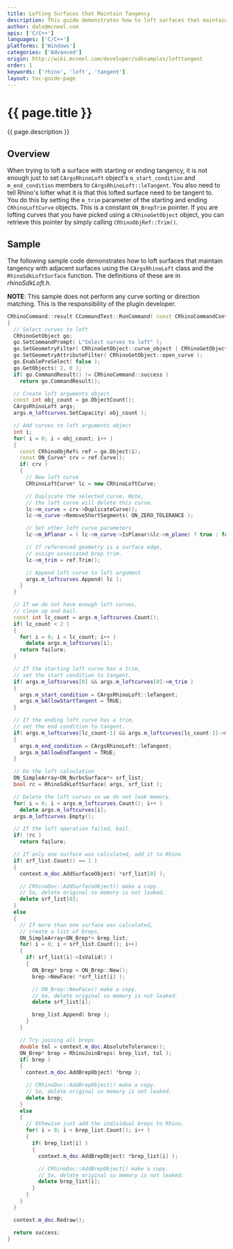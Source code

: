 ```yaml
---
title: Lofting Surfaces that Maintain Tangency
description: This guide demonstrates how to loft surfaces that maintain tangency using C/C++.
author: dale@mcneel.com
apis: ['C/C++']
languages: ['C/C++']
platforms: ['Windows']
categories: ['Advanced']
origin: http://wiki.mcneel.com/developer/sdksamples/lofttangent
order: 1
keywords: ['rhino', 'loft', 'tangent']
layout: toc-guide-page
---
```


# {{ page.title }}

{{ page.description }}

## Overview

When trying to loft a surface with starting or ending tangency, it is not enough just to set `CArgsRhinoLoft` object's `m_start_condition` and `m_end_condition` members to `CArgsRhinoLoft::leTangent`.  You also need to tell Rhino's lofter what it is that this lofted surface need to be tangent to.  You do this by setting the `m_trim` parameter of the starting and ending `CRhinoLoftCurve` objects.  This is a constant `ON_BrepTrim` pointer.  If you are lofting curves that you have picked using a `CRhinoGetObject` object, you can retrieve this pointer by simply calling `CRhinoObjRef::Trim()`.

## Sample

The following sample code demonstrates how to loft surfaces that maintain tangency with adjacent surfaces using the `CArgsRhinoLoft` class and the `RhinoSdkLoftSurface` function.  The definitions of these are in *rhinoSdkLoft.h*.

**NOTE**: This sample does not perform any curve sorting or direction matching.  This is the responsibility of the plugin developer.

```cpp
CRhinoCommand::result CCommandTest::RunCommand( const CRhinoCommandContext& context )
{
  // Select curves to loft
  CRhinoGetObject go;
  go.SetCommandPrompt( L"Select curves to loft" );
  go.SetGeometryFilter( CRhinoGetObject::curve_object | CRhinoGetObject::edge_object);
  go.SetGeometryAttributeFilter( CRhinoGetObject::open_curve );
  go.EnablePreSelect( false );
  go.GetObjects( 2, 0 );
  if( go.CommandResult() != CRhinoCommand::success )
    return go.CommandResult();

  // Create loft arguments object
  const int obj_count = go.ObjectCount();
  CArgsRhinoLoft args;
  args.m_loftcurves.SetCapacity( obj_count );

  // Add curves to loft arguments object
  int i;
  for( i = 0; i < obj_count; i++ )
  {
    const CRhinoObjRef& ref = go.Object(i);
    const ON_Curve* crv = ref.Curve();
    if( crv )
    {
      // New loft curve
      CRhinoLoftCurve* lc = new CRhinoLoftCurve;

      // Duplicate the selected curve. Note,
      // the loft curve will delete this curve.
      lc->m_curve = crv->DuplicateCurve();
      lc->m_curve->RemoveShortSegments( ON_ZERO_TOLERANCE );

      // Set other loft curve parameters
      lc->m_bPlanar = ( lc->m_curve->IsPlanar(&lc->m_plane) ? true : false );

      // If referenced geometry is a surface edge,
      // assign associated brep trim.
      lc->m_trim = ref.Trim();

      // Append loft curve to loft argument
      args.m_loftcurves.Append( lc );
    }
  }

  // If we do not have enough loft curves,
  // clean up and bail.
  const int lc_count = args.m_loftcurves.Count();
  if( lc_count < 2 )
  {
    for( i = 0; i < lc_count; i++ )
      delete args.m_loftcurves[i];
    return failure;
  }

  // If the starting loft curve has a trim,
  // set the start condition to tangent.
  if( args.m_loftcurves[0] && args.m_loftcurves[0]->m_trim )
  {
    args.m_start_condition = CArgsRhinoLoft::leTangent;
    args.m_bAllowStartTangent = TRUE;
  }

  // If the ending loft curve has a trim,
  // set the end condition to tangent.
  if( args.m_loftcurves[lc_count-1] && args.m_loftcurves[lc_count-1]->m_trim )
  {
    args.m_end_condition = CArgsRhinoLoft::leTangent;
    args.m_bAllowEndTangent = TRUE;
  }

  // Do the loft calculation
  ON_SimpleArray<ON_NurbsSurface*> srf_list;
  bool rc = RhinoSdkLoftSurface( args, srf_list );

  // Delete the loft curves so we do not leak memory.
  for( i = 0; i < args.m_loftcurves.Count(); i++ )
    delete args.m_loftcurves[i];
  args.m_loftcurves.Empty();

  // If the loft operation failed, bail.
  if( !rc )
    return failure;

  // If only one surface was calculated, add it to Rhino
  if( srf_list.Count() == 1 )
  {
    context.m_doc.AddSurfaceObject( *srf_list[0] );

    // CRhinoDoc::AddSurfaceObject() make a copy.
    // So, delete original so memory is not leaked.
    delete srf_list[0];
  }
  else
  {
    // If more than one surface was calculated,
    // create a list of breps.
    ON_SimpleArray<ON_Brep*> brep_list;
    for( i = 0; i < srf_list.Count(); i++)
    {
      if( srf_list[i]->IsValid() )
      {
        ON_Brep* brep = ON_Brep::New();
        brep->NewFace( *srf_list[i] );

        // ON_Brep::NewFace() make a copy.
        // So, delete original so memory is not leaked.
        delete srf_list[i];

        brep_list.Append( brep );
      }
    }

    // Try joining all breps
    double tol = context.m_doc.AbsoluteTolerance();
    ON_Brep* brep = RhinoJoinBreps( brep_list, tol );
    if( brep )
    {
      context.m_doc.AddBrepObject( *brep );

      // CRhinoDoc::AddBrepObject() make a copy.
      // So, delete original so memory is not leaked.
      delete brep;
    }
    else
    {
      // Othewise just add the individual breps to Rhino.
      for( i = 0; i < brep_list.Count(); i++ )
      {
        if( brep_list[i] )
        {
          context.m_doc.AddBrepObject( *brep_list[i] );

          // CRhinoDoc::AddBrepObject() make a copy.
          // So, delete original so memory is not leaked.
          delete brep_list[i];
        }
      }
    }
  }

  context.m_doc.Redraw();

  return success;
}
```
